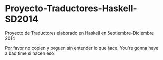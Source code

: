 # Proyecto-Traductores-Haskell-SD2014
Proyecto de Traductores elaborado en Haskell en Septiembre-Diciembre 2014

Por favor no copien y peguen sin entender lo que hace. You're gonna have a bad time si hacen eso.

